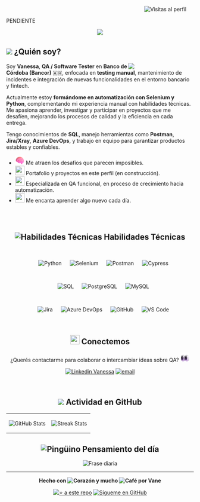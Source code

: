<!--contador de visitas-->
<p align="right">
  <img src="https://komarev.com/ghpvc/?username=TU_USUARIO&label=Visitas%20al%20perfil&color=0E75B6&style=for-the-badge&logo=star" alt="Visitas al perfil" style="padding-right:20px;" />
</p>

<!--banner-->
PENDIENTE

<!--título-->
<p align="center">
  <img src="assets/hi_typing.svg" width="900" />
</p>

<!--sobre mí-->
## <img src="assets/catpink_item.gif" width="35" /> ¿Quién soy?

<!--imagen lateral-->
<div>
  <img align="right" width="35%" src="assets/rightimage-qa.png">
</div>

Soy **Vanessa**, **QA / Software Tester** en **Banco de Córdoba (Bancor)** 🇦🇷, enfocada en **testing manual**, mantenimiento de incidentes e integración de nuevas funcionalidades en el entorno bancario y fintech.  

Actualmente estoy **formándome en automatización con Selenium y Python**, complementando mi experiencia manual con habilidades técnicas.  
Me apasiona aprender, investigar y participar en proyectos que me desafíen, mejorando los procesos de calidad y la eficiencia en cada entrega.  

Tengo conocimientos de **SQL**, manejo herramientas como **Postman**, **Jira/Xray**, **Azure DevOps**, y trabajo en equipo para garantizar productos estables y confiables.  

- <img src="https://github.com/Tarikul-Islam-Anik/tarikul-islam-anik/blob/main/assets/images/Brain.png" width="25" height="25" /> Me atraen los desafíos que parecen imposibles.  
- <img src="https://raw.githubusercontent.com/Tarikul-Islam-Anik/Animated-Fluent-Emojis/master/Emojis/People%20with%20professions/Woman%20Technologist%20Light%20Skin%20Tone.png" width="25" height="25" /> Portafolio y proyectos en este perfil (en construcción).  
- <img src="https://raw.githubusercontent.com/Tarikul-Islam-Anik/Animated-Fluent-Emojis/master/Emojis/Animals/Lady%20Beetle.png" width="25" height="25" /> Especializada en QA funcional, en proceso de crecimiento hacia automatización.  
- <img src="https://emojis.slackmojis.com/emojis/images/1656554860/59897/question.gif?1656554860" width="25" height="25" /> Me encanta aprender algo nuevo cada día.  

<br/>
<br/>

<!--habilidades técnicas-->
<div align="center">
  
## <img src="assets/giulitechnical.gif" alt="Habilidades Técnicas" width="30" height="30" /> Habilidades Técnicas

</div>

</br>

<p align="center">
    &emsp;
    <img alt="Python" src="https://img.shields.io/badge/Python-050505?style=for-the-badge&logo=python&logoColor=0E75B6">
    &emsp;
    <img alt="Selenium" src="https://img.shields.io/badge/Selenium-050505?style=for-the-badge&logo=selenium&logoColor=0E75B6">
    &emsp;
    <img alt="Postman" src="https://img.shields.io/badge/Postman-050505?style=for-the-badge&logo=postman&logoColor=0E75B6">
    &emsp;
    <img alt="Cypress" src="https://img.shields.io/badge/Cypress-050505?style=for-the-badge&logo=cypress&logoColor=0E75B6">
</p>

</br>

<p align="center">
    &emsp;
    <img alt="SQL" src="https://img.shields.io/badge/SQL-050505?style=for-the-badge&logo=databricks&logoColor=0E75B6">
    &emsp;
    <img alt="PostgreSQL" src="https://img.shields.io/badge/PostgreSQL-050505?style=for-the-badge&logo=postgresql&logoColor=0E75B6">
    &emsp;
    <img alt="MySQL" src="https://img.shields.io/badge/MySQL-050505?style=for-the-badge&logo=mysql&logoColor=0E75B6">
</p>

</br>

<p align="center">
    &emsp;
    <img alt="Jira" src="https://img.shields.io/badge/Jira-050505?style=for-the-badge&logo=jira&logoColor=0E75B6">
    &emsp;
    <img alt="Azure DevOps" src="https://img.shields.io/badge/Azure%20DevOps-050505?style=for-the-badge&logo=azuredevops&logoColor=0E75B6">
    &emsp;
    <img alt="GitHub" src="https://img.shields.io/badge/GitHub-050505?style=for-the-badge&logo=github&logoColor=0E75B6">
    &emsp;
    <img alt="VS Code" src="https://img.shields.io/badge/VS Code-050505?style=for-the-badge&logo=visualstudiocode&logoColor=0E75B6">
</p>

</br>

<!--contacto-->
<div align="center">
  
## <img src="https://raw.githubusercontent.com/Tarikul-Islam-Anik/Animated-Fluent-Emojis/master/Emojis/Activities/Teddy%20Bear.png" width="25" height="25" /> Conectemos

</div>

<p align="center">
¿Querés contactarme para colaborar o intercambiar ideas sobre QA? <img src="https://raw.githubusercontent.com/Tarikul-Islam-Anik/tarikul-islam-anik/main/assets/images/Eyes.png" alt="Ojos" width="25" height="25" />
</p>

<p align="center">
<a href="https://www.linkedin.com/in/TU_LINKEDIN/"><img src="https://img.shields.io/badge/LinkedIn-Vanessa-0E75B6?style=for-the-badge&logo=linkedin&logoColor=white" alt="Linkedin Vanessa" /></a>
<a href="mailto:TU_EMAIL"><img src="https://img.shields.io/badge/Gmail-Contactarme-0E75B6?style=for-the-badge&logo=gmail&logoColor=white" alt="email" /></a>
</p>

<br/>

<!--estadísticas github-->
<div align="center">
  
## <img src="https://emojis.slackmojis.com/emojis/images/1666851939/62008/party-github.gif?1666851939" width="30" /> Actividad en GitHub

</div>

<table width="100%">
  <tr>
    <td width="50%">
      <p align="center">
        <img align="center" src="https://github-readme-stats.vercel.app/api?username=TU_USUARIO&count_private=true&show_icons=true&theme=dark&bg_color=0,0E75B6,031B34&title_color=ffffff&text_color=ffffff&rank_icon=github&hide=prs,issues,contribs&border_color=0E75B6" alt="GitHub Stats" />
      </p>
    </td>
    <td width="50%">
      <p align="center">
        <img align="center" src="https://streak-stats.demolab.com?user=TU_USUARIO&theme=dark&background=0,0E75B6,031B34&fire=ffeb95&ring=ffeb95&sideNums=ffffff&sideLabels=ffffff&dates=ffffff&currStreakNum=ffffff&border=0E75B6" alt="Streak Stats" />
      </p>
    </td>
  </tr>
</table>

<!--frase inspiradora-->
<div align="center">

## <img src="https://raw.githubusercontent.com/Tarikul-Islam-Anik/Animated-Fluent-Emojis/master/Emojis/Animals/Penguin.png" alt="Pingüino" width="30" /> Pensamiento del día

</div>

<p align="center">
  <img src="https://readme-daily-quotes.vercel.app/api?author=Anónimo&quote=Tu%20camino%20importa%2C%20aunque%20nadie%20m%C3%A1s%20lo%20entienda.&theme=transparent&author_color=0E75B6&accent_color=0E75B6&font=ubuntu&quote_color=FFFFFF&border_color=0E75B6&border_width=5" alt="Frase diaria"/>
</p>

---

<!--final-->
<div align="center">
  
**Hecho con <img src="https://raw.githubusercontent.com/Tarikul-Islam-Anik/Animated-Fluent-Emojis/master/Emojis/Smilies/Red%20Heart.png" alt="Corazón" width="25" height="25" /> y mucho <img src="https://raw.githubusercontent.com/Tarikul-Islam-Anik/Animated-Fluent-Emojis/master/Emojis/Food/Hot%20Beverage.png" alt="Café" width="25" height="25" /> por Vane**

[![⭐ a este repo](https://img.shields.io/badge/Dale%20una%20%E2%AD%90%20a%20este%20repo-black?style=for-the-badge)](https://github.com/TU_USUARIO/TU_USUARIO)
[![Sígueme en GitHub](https://img.shields.io/badge/S%C3%ADgueme%20en%20GitHub-black?style=for-the-badge&logo=github)](https://github.com/TU_USUARIO)

</div>
